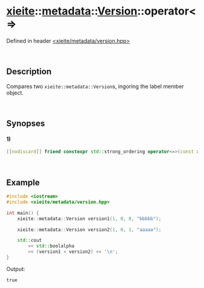 # [xieite](../../../../../../xieite.md)\:\:[metadata](../../../../../../metadata.md)\:\:[Version](../../../../version.md)\:\:operator\<=\>
Defined in header [<xieite/metadata/version.hpp>](../../../../../../../include/xieite/metadata/version.hpp)

&nbsp;

## Description
Compares two `xieite::metadata::Version`s, ingoring the label member object.

&nbsp;

## Synopses
#### 1)
```cpp
[[nodiscard]] friend constexpr std::strong_ordering operator<=>(const xieite::metadata::Version& version1, const xieite::metadata::Version& version2) noexcept;
```

&nbsp;

## Example
```cpp
#include <iostream>
#include <xieite/metadata/version.hpp>

int main() {
    xieite::metadata::Version version1(1, 0, 0, "bbbbb");

    xieite::metadata::Version version2(1, 0, 1, "aaaaa");

    std::cout
        << std::boolalpha
        << (version1 < version2) << '\n';
}
```
Output:
```
true
```
